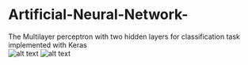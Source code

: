 # Artificial-Neural-Network-
The Multilayer perceptron with two hidden layers for classification task 
implemented with Keras  
![alt text](https://res.cloudinary.com/ogbanugot/image/upload/v1535939028/4_layer_NN_xlw4vz.png)
![alt text](https://res.cloudinary.com/ogbanugot/image/upload/v1534602591/model_zialli.png)  

